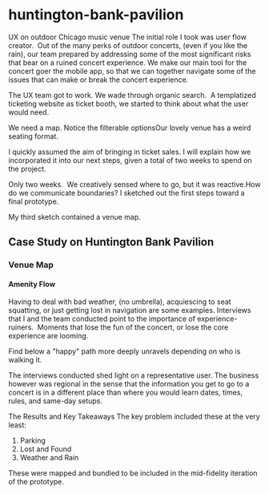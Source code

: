 # huntington-bank-pavilion
UX on outdoor Chicago music venue
The initial role I took was user flow creator.  Out of the many perks of outdoor concerts, (even if you like the rain), our team prepared by addressing some of the most significant risks that bear on a ruined concert experience. We make our main tool for the concert goer the mobile app, so that we can together navigate some of the issues that can make or break the concert experience.

The UX team got to work. We wade through organic search.  A templatized ticketing website as ticket booth, we started to think about what the user would need.

We need a map. ‍Notice the filterable optionsOur lovely venue has a weird seating format.

I quickly assumed the aim of bringing in ticket sales. I will explain how we incorporated it into our next steps, given a total of two weeks to spend on the project.

Only two weeks.  We creatively sensed where to go, but it was reactive.How do we communicate boundaries? I sketched out the first steps toward a final prototype.

My third sketch contained a venue map.

## Case Study on Huntington Bank Pavilion
### Venue Map
#### Amenity Flow

Having to deal with bad weather, (no umbrella), acquiescing to seat squatting, or just getting lost in navigation are some examples. Interviews that I and the team conducted point to the importance of experience-ruiners.  Moments that lose the fun of the concert, or lose the core experience are looming.  

Find below a "happy" path more deeply unravels depending on who is walking it.

The interviews conducted shed light on a representative user. The business however was regional in the sense that the information you get to go to a concert is in a different place than where you would learn dates, times, rules, and same-day setups.

The Results and Key Takeaways
The key problem included these at the very least:
1. Parking
2. Lost and Found
3. Weather and Rain

These were mapped and bundled to be included in the mid-fidelity iteration of the prototype.‍
